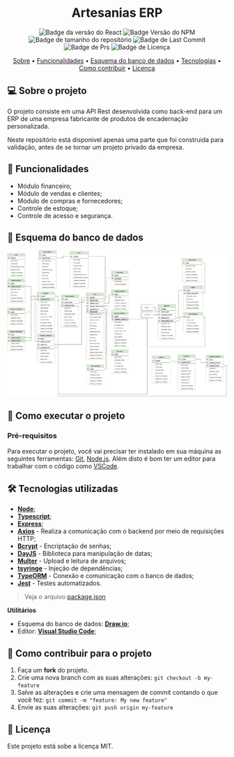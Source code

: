 <div align="center">
  
  # Artesanias ERP
  
</div>
<div align="center">

![Badge da versão do React](https://img.shields.io/badge/Node-v12.22.12-red?logo=nodedotjs&color=%23339933)
![Badge Versão do NPM](https://img.shields.io/badge/NPM-v6.14.16-dark_green)
![Badge de tamanho do repositório](https://img.shields.io/github/repo-size/eduhaag/artesanias)
![Badge de Last Commit](https://img.shields.io/github/last-commit/eduhaag/artesanias)
![Badge de Prs](https://img.shields.io/badge/PRs-Welcome-yellow)
![Badge de Licença](https://img.shields.io/badge/licence-MIT-green)


 <a href="#-sobre-o-projeto">Sobre</a> •
  <a href="#-funcionalidades">Funcionalidades</a> •
 <a href="#-esquema-do-banco-de-dados">Esquema do banco de dados</a> • 
 <a href="#-tecnologias">Tecnologias</a> • 
 <a href="#-como-contribuir-para-o-projeto">Como contribuir</a> • 
 <a href="#-licença">Licença</a>
  
</div>

## 💻 Sobre o projeto
O projeto consiste em uma API Rest desenvolvida como back-end para um ERP de uma empresa fabricante de produtos de encadernação personalizada.

Neste repositório está disponivel apenas uma parte que foi construida para validação, antes de se tornar um projeto privado da empresa.

## 🧰 Funcionalidades
- Módulo financeiro;
- Módulo de vendas e clientes;
- Módulo de compras e fornecedores;
- Controle de estoque;
- Controle de acesso e segurança.

## 📃 Esquema do banco de dados

![](.github/DB_schema.jpg)

## 🚀 Como executar o projeto
### Pré-requisitos
Para executar o projeto, você vai precisar ter instalado em sua máquina as seguintes ferramentas: [Git](https://git-scm.com), [Node.js](https://nodejs.org/en/). Além disto é bom ter um editor para trabalhar com o código como [VSCode](https://code.visualstudio.com/).


## 🛠️ Tecnologias utilizadas
- **[Node](https://nodejs.org/)**;
- **[Typescript](https://www.typescriptlang.org/)**;
- **[Express](https://www.npmjs.com/package/express)**;
- **[Axios](https://axios-http.com/)** - Realiza a comunicação com o backend por meio de requisições HTTP;
- **[Bcrypt](https://www.npmjs.com/package/bcrypt)** - Encriptação de senhas;
- **[DayJS](https://day.js.org/)** - Biblioteca para manipulação de datas;
- **[Multer](https://www.npmjs.com/package/multer)** - Upload e leitura de arquivos;
- **[tsyringe](https://github.com/microsoft/tsyringe)** - Injeção de dependências;
- **[TypeORM](https://typeorm.io/)** - Conexão e comunicação com o banco de dados;
- **[Jest](https://jestjs.io/pt-BR/)** - Testes automatizados.
> Veja o arquivo [package.json](package.json)


**Utilitários**
- Esquema do banco de dados: **[Draw.io](draw.io)**;
- Editor:  **[Visual Studio Code](https://code.visualstudio.com/)**;


## 💪 Como contribuir para o projeto
1. Faça um **fork** do projeto.
2. Crie uma nova branch com as suas alterações: `git checkout -b my-feature`
3. Salve as alterações e crie uma mensagem de commit contando o que você fez: `git commit -m "feature: My new feature"`
4. Envie as suas alterações: `git push origin my-feature`

## 📝 Licença
Este projeto está sobe a licença MIT.

